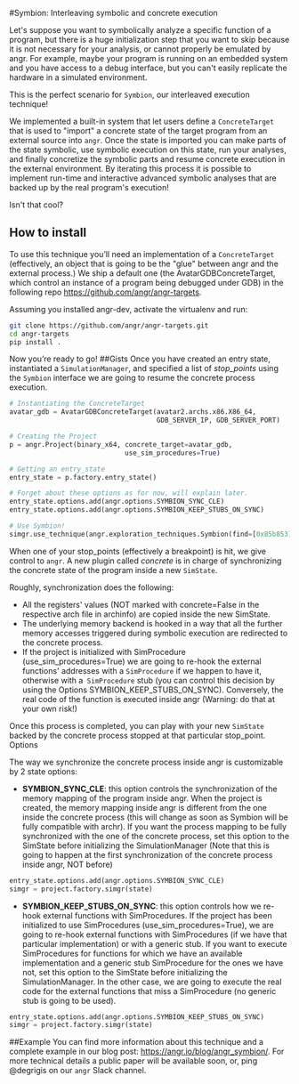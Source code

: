 #Symbion: Interleaving symbolic and concrete execution

Let's suppose you want to symbolically analyze a specific function of a program, but there is a huge initialization step that you want to skip because it is not necessary for your analysis, or cannot properly be emulated by angr. For example, maybe your program is running on an embedded system and you have access to a debug interface, but you can't easily replicate the hardware in a simulated environment.

This is the perfect scenario for `Symbion`, our interleaved execution technique!

We implemented a built-in system that let users define a `ConcreteTarget` that is used to "import" a concrete state of the target program from an external source into `angr`. Once the state is imported you can make parts of the state symbolic, use symbolic execution on this state, run your analyses, and finally concretize the symbolic parts and resume concrete execution in the external environment. By iterating this process it is possible to implement run-time and interactive advanced symbolic analyses that are backed up by the real program's execution!

Isn't that cool?

## How to install
To use this technique you’ll need an implementation of a `ConcreteTarget` (effectively, an object that is going to be the "glue" between angr and the external process.) We ship a default one (the AvatarGDBConcreteTarget, which control an instance of a program being debugged under GDB) in the following repo https://github.com/angr/angr-targets.

Assuming you installed angr-dev, activate the virtualenv and run:

```bash
git clone https://github.com/angr/angr-targets.git
cd angr-targets
pip install .
```

Now you’re ready to go!
##Gists 
Once you have created an entry state, instantiated a `SimulationManager`, and specified a list of *stop_points* using the `Symbion` interface we are going to resume the concrete process execution.
```python
# Instantiating the ConcreteTarget
avatar_gdb = AvatarGDBConcreteTarget(avatar2.archs.x86.X86_64,
                                     GDB_SERVER_IP, GDB_SERVER_PORT)

# Creating the Project
p = angr.Project(binary_x64, concrete_target=avatar_gdb,
                             use_sim_procedures=True)

# Getting an entry_state
entry_state = p.factory.entry_state()

# Forget about these options as for now, will explain later.
entry_state.options.add(angr.options.SYMBION_SYNC_CLE)
entry_state.options.add(angr.options.SYMBION_KEEP_STUBS_ON_SYNC)      

# Use Symbion!                                
simgr.use_technique(angr.exploration_techniques.Symbion(find=[0x85b853])
```
When one of your stop_points (effectively a breakpoint) is hit, we give control to `angr`. 
A new plugin called *concrete* is in charge of synchronizing the concrete state of the program inside a new `SimState`. 

Roughly, synchronization does the following:
* All the registers' values (NOT marked with concrete=False in the respective arch file in archinfo) are copied inside the new SimState.
* The underlying memory backend is hooked in a way that all the further memory accesses triggered during symbolic execution are redirected to the concrete process.
* If the project is initialized with SimProcedure (use_sim_procedures=True) we are going to re-hook the external functions' addresses with a `SimProcedure` if we happen to have it, otherwise with a` SimProcedure` stub (you can control this decision by using the Options SYMBION_KEEP_STUBS_ON_SYNC). Conversely, the real code of the function is executed inside angr (Warning: do that at your own risk!)

Once this process is completed, you can play with your new `SimState` backed by the concrete process stopped at that particular stop_point.
Options

The way we synchronize the concrete process inside angr is customizable by 2 state options:
* **SYMBION_SYNC_CLE**: this option controls the synchronization of the memory mapping of the program inside angr. When the project is created, the memory mapping inside angr is different from the one inside the concrete process (this will change as soon as Symbion will be fully compatible with archr). If you want the process mapping to be fully synchronized with the one of the concrete process, set this option to the SimState before initializing the SimulationManager (Note that this is going to happen at the first synchronization of the concrete process inside angr, NOT before)
```python
entry_state.options.add(angr.options.SYMBION_SYNC_CLE)
simgr = project.factory.simgr(state)
```

* **SYMBION_KEEP_STUBS_ON_SYNC**: this option controls how we re-hook external functions with SimProcedures. If the project has been initialized to use SimProcedures (use_sim_procedures=True), we are going to re-hook external functions with SimProcedures (if we have that particular implementation) or with a generic stub. If you want to execute SimProcedures for functions for which we have an available implementation and a generic stub SimProcedure for the ones we have not, set this option to the SimState before initializing the SimulationManager. In the other case, we are going to execute the real code for the external functions that miss a SimProcedure (no generic stub is going to be used).
```python
entry_state.options.add(angr.options.SYMBION_KEEP_STUBS_ON_SYNC)
simgr = project.factory.simgr(state)
```
##Example
You can find more information about this technique and a complete example in our blog post: https://angr.io/blog/angr_symbion/.
For more technical details a public paper will be available soon, or, ping @degrigis on our `angr` Slack channel.

